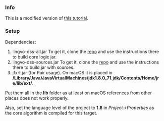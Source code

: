 ### Info
This is a modified version of [this tutorial][tutorial_hello].

### Setup

Dependencies:
1. lingvo-dss-all.jar To get it, clone the [repo][ldss_core] and use the instructions there to build core logic jar.
2. lingvo-dss-sources.jar To get it, clone the [repo][ldss_core] and use the instructions there to build jar with sources.
3. jfxrt.jar (for Pair usage). On macOS it is placed in **/Library/Java/JavaVirtualMachines/jdk1.8.0_71.jdk/Contents/Home/jre/lib/ext/**.

Put them all in the **lib** folder as at least on macOS references from other places does not work properly.

Also, set the language level of the project to **1.8** in *Project->Properties* as the core algorithm is compiled for this target.


[tutorial_hello]: http://jacamo.sourceforge.net/tutorial/coordination/
[ldss_core]: https://github.com/demid5111/lingvo-dss